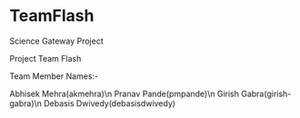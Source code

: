 # TeamFlash

Science Gateway Project

Project Team Flash

Team Member Names:-

Abhisek Mehra(akmehra)\n
Pranav Pande(pmpande)\n
Girish Gabra(girish-gabra)\n
Debasis Dwivedy(debasisdwivedy)
